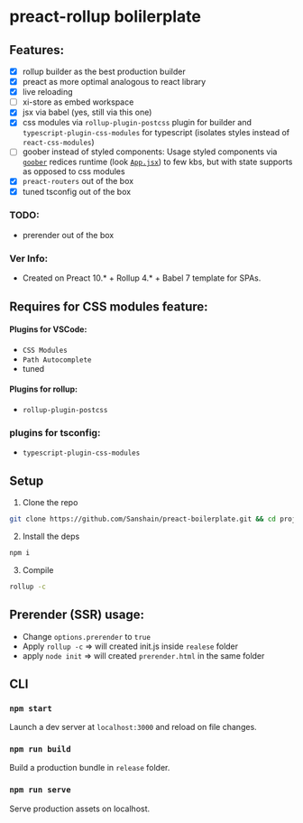# preact-rollup bolilerplate



## Features: 

- [x] rollup builder as the best production builder
- [x] preact as more optimal analogous to react library
- [x] live reloading 
- [ ] xi-store as embed workspace
- [x] jsx via babel (yes, still via this one)
- [x] css modules via `rollup-plugin-postcss` plugin for builder and `typescript-plugin-css-modules` for typescript (isolates styles instead of `react-css-modules`)
- [ ] goober instead of styled components: Usage styled components via [`goober`](https://www.npmjs.com/package/goober) redices runtime (look [`App.jsx`](https://github.com/Sanshain/preact-boilerplate/blob/main/source/App.jsx)) to few kbs, but with state supports as opposed to css modules
- [x] `preact-routers` out of the box
- [x] tuned tsconfig out of the box

### TODO:

- prerender out of the box

### Ver Info:

- Created on Preact 10.* + Rollup 4.* + Babel 7 template for SPAs.


## Requires for CSS modules feature:

#### Plugins for VSCode:

- `CSS Modules`
- `Path Autocomplete`
- tuned 

#### Plugins for rollup: 

- `rollup-plugin-postcss`

### plugins for tsconfig: 

- `typescript-plugin-css-modules`

## Setup

1. Clone the repo
```sh
git clone https://github.com/Sanshain/preact-boilerplate.git && cd project-templates
```

2. Install the deps
```sh
npm i
```

3. Compile
```sh
rollup -c
```


## Prerender (SSR) usage:

- Change `options.prerender` to `true` 
- Apply `rollup -c` => will created init.js inside `realese` folder
- apply `node init` => will created `prerender.html` in the same folder


## CLI

### `npm start`

Launch a dev server at `localhost:3000` and reload on file changes.

### `npm run build`

Build a production bundle in `release` folder.

### `npm run serve`

Serve production assets on localhost.

